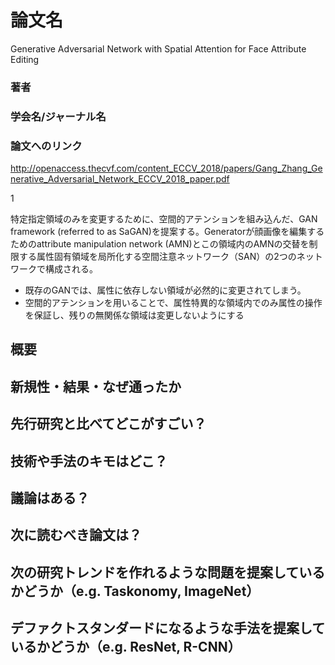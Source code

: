 # 論文名
Generative Adversarial Network with Spatial Attention for Face Attribute Editing
### 著者
### 学会名/ジャーナル名
### 論文へのリンク
http://openaccess.thecvf.com/content_ECCV_2018/papers/Gang_Zhang_Generative_Adversarial_Network_ECCV_2018_paper.pdf

1

特定指定領域のみを変更するために、空間的アテンションを組み込んだ、GAN framework (referred to as SaGAN)を提案する。Generatorが顔画像を編集するためのattribute manipulation network (AMN)とこの領域内のAMNの交替を制限する属性固有領域を局所化する空間注意ネットワーク（SAN）の2つのネットワークで構成される。

- 既存のGANでは、属性に依存しない領域が必然的に変更されてしまう。
- 空間的アテンションを用いることで、属性特異的な領域内でのみ属性の操作を保証し、残りの無関係な領域は変更しないようにする

## 概要
## 新規性・結果・なぜ通ったか
## 先行研究と比べてどこがすごい？
## 技術や手法のキモはどこ？
## 議論はある？
## 次に読むべき論文は？

## 次の研究トレンドを作れるような問題を提案しているかどうか（e.g. Taskonomy, ImageNet）
## デファクトスタンダードになるような手法を提案しているかどうか（e.g. ResNet, R-CNN）
